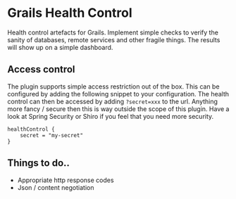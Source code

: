 Grails Health Control
=====================

Health control artefacts for Grails. Implement simple checks to verify the sanity of databases, remote services and other fragile things. The results will show up on a simple dashboard.



Access control 
--------------

The plugin supports simple access restriction out of the box. This can be configured by adding the following snippet to your configuration. The health control can then be accessed by adding `?secret=xxx` to the url. Anything more fancy / secure then this is way outside the scope of this plugin. Have a look at Spring Security or Shiro if you feel that you need more security. 

    healthControl {
        secret = "my-secret"
    }

Things to do..
--------------

* Appropriate http response codes
* Json / content negotiation
